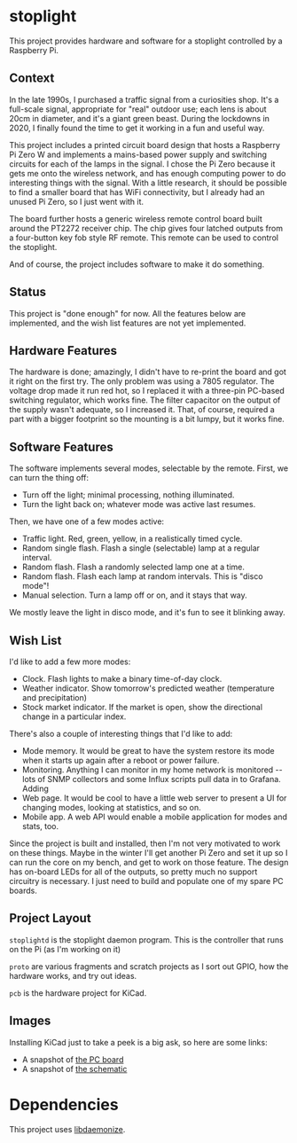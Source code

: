 # stoplight
This project provides hardware and software for a stoplight controlled by a Raspberry Pi.

## Context
In the late 1990s, I purchased a traffic signal from a curiosities shop. It's a full-scale signal, appropriate for
"real" outdoor use; each lens is about 20cm in diameter, and it's a giant green beast. During the lockdowns in 2020,
I finally found the time to get it working in a fun and useful way.

This project includes a printed circuit board design that hosts a Raspberry Pi Zero W and implements a
mains-based power supply and switching circuits for each of the lamps in the signal. I chose the Pi Zero because
it gets me onto the wireless network, and has enough computing power to do interesting things with the signal. With
a little research, it should be possible to find a smaller board that has WiFi connectivity, but I already had an
unused Pi Zero, so I just went with it.

The board further hosts a generic wireless remote control board built around the PT2272 receiver chip. The chip
gives four latched outputs from a four-button key fob style RF remote. This remote can be used to control
the stoplight.

And of course, the project includes software to make it do something.

## Status

This project is "done enough" for now. All the features below are implemented, and the wish list features are
not yet implemented.

## Hardware Features

The hardware is done; amazingly, I didn't have to re-print the board and got it right on the first try. The
only problem was using a 7805 regulator. The voltage drop made it run red hot, so I replaced it with a three-pin
PC-based switching regulator, which works fine. The filter capacitor on the output of the supply wasn't adequate,
so I increased it. That, of course, required a part with a bigger footprint so the mounting is a bit lumpy,
but it works fine.

## Software Features

The software implements several modes, selectable by the remote. First, we can turn the thing off:

* Turn off the light; minimal processing, nothing illuminated.
* Turn the light back on; whatever mode was active last resumes.

Then, we have one of a few modes active:

* Traffic light. Red, green, yellow, in a realistically timed cycle.
* Random single flash. Flash a single (selectable) lamp at a regular interval.
* Random flash. Flash a randomly selected lamp one at a time.
* Random flash. Flash each lamp at random intervals. This is "disco mode"! 
* Manual selection. Turn a lamp off or on, and it stays that way.

We mostly leave the light in disco mode, and it's fun to see it blinking away.

## Wish List

I'd like to add a few more modes:

* Clock. Flash lights to make a binary time-of-day clock.
* Weather indicator. Show tomorrow's predicted weather (temperature and precipitation)
* Stock market indicator. If the market is open, show the directional change in a particular index.

There's also a couple of interesting things that I'd like to add:

* Mode memory. It would be great to have the system restore its mode when it starts up again after
a reboot or power failure.
* Monitoring. Anything I can monitor in my home network is monitored -- lots of SNMP collectors and
some Influx scripts pull data in to Grafana. Adding 
* Web page. It would be cool to have a little web server to present a UI for changing modes, looking
at statistics, and so on.
* Mobile app. A web API would enable a mobile application for modes and stats, too.

Since the project is built and installed, then I'm not very motivated to work on these things. Maybe
in the winter I'll get another Pi Zero and set it up so I can run the core on my bench, and get to
work on those feature. The design has on-board LEDs for all of the outputs, so pretty much no support
circuitry is necessary. I just need to build and populate one of my spare PC boards. 

## Project Layout

`stoplightd` is the stoplight daemon program. This is the controller that runs on the Pi (as I'm working on it)

`proto` are various fragments and scratch projects as I sort out GPIO, how the hardware works, and try out ideas.

`pcb` is the hardware project for KiCad.

## Images

Installing KiCad just to take a peek is a big ask, so here are some links:

* A snapshot of [the PC board](docs/pics/pc_board.png "PC Board")
* A snapshot of [the schematic](docs/pics/schematic.png "Schematic")


# Dependencies

This project uses [libdaemonize](https://github.com/Aethelflaed/libdaemonize).




